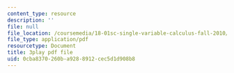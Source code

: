 ```yaml
---
content_type: resource
description: ''
file: null
file_location: /coursemedia/18-01sc-single-variable-calculus-fall-2010/0cba8370260ba9288912cec5d1d908b8_ShGBRUx2ub8.pdf
file_type: application/pdf
resourcetype: Document
title: 3play pdf file
uid: 0cba8370-260b-a928-8912-cec5d1d908b8
---
```

